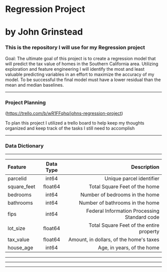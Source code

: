 # Regression Project
# by John Grinstead

### This is the repository I will use for my Regression project

Goal: The ultimate goal of this project is to create a regression model that will predict the tax value of homes in the Southern California area. Utilizing exploration and feature engineering I will identify the most and least valuable predicting variables in an effort to maximize the accuracy of my model. To be successful the final model must have a lower residual than the mean and median baselines.

------------------------------------------------------------------------------------------------------------------

### Project Planning

(https://trello.com/b/wR1FFqhq/johns-regression-project)

To plan this project I utilized a trello board to help keep my thoughts organized and keep track of the tasks I still need to accomplish

------------------------------------------------------------------------------------------------------------------
### Data Dictionary

------------------------------------------------------------------------------------------------------------------
|   Feature      |  Data Type   | Description    |
| :------------- | :----------: | -----------: |
|  parcelid | int64   | Unique parcel identifier    |
| square_feet     | float64 | Total Square Feet of the home|
| bedrooms   | int64 | Number of bedrooms in the home|
|  bathrooms | int64   | Number of bathrooms in the home    |
| fips     | int64 | Federal Information Processing Standard code |
| lot_size   | float64 | Total Square Feet of the entire property|
|  tax_value | float64   | Amount, in dollars, of the home's taxes    |
| house_age     | int64 | Age, in years, of the home|

------------------------------------------------------------------------------------------------------------------


------------------------------------------------------------------------------------------------------------------


------------------------------------------------------------------------------------------------------------------